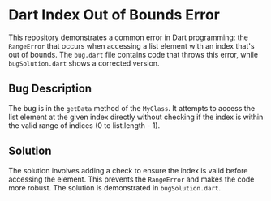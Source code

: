 # Dart Index Out of Bounds Error

This repository demonstrates a common error in Dart programming: the `RangeError` that occurs when accessing a list element with an index that's out of bounds. The `bug.dart` file contains code that throws this error, while `bugSolution.dart` shows a corrected version.

## Bug Description
The bug is in the `getData` method of the `MyClass`. It attempts to access the list element at the given index directly without checking if the index is within the valid range of indices (0 to list.length - 1).

## Solution
The solution involves adding a check to ensure the index is valid before accessing the element. This prevents the `RangeError` and makes the code more robust. The solution is demonstrated in `bugSolution.dart`.